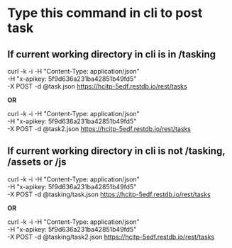 # Type this command in cli to post task

## If current working directory in cli is in /tasking

curl -k -i -H "Content-Type: application/json"\
 -H "x-apikey: 5f9d636a231ba42851b49fd5"\
 -X POST -d @task.json https://hcitp-5edf.restdb.io/rest/tasks

**OR**

curl -k -i -H "Content-Type: application/json"\
 -H "x-apikey: 5f9d636a231ba42851b49fd5"\
 -X POST -d @task2.json https://hcitp-5edf.restdb.io/rest/tasks

## If current working directory in cli is not /tasking, /assets or /js

curl -k -i -H "Content-Type: application/json"\
 -H "x-apikey: 5f9d636a231ba42851b49fd5"\
 -X POST -d @tasking/task.json https://hcitp-5edf.restdb.io/rest/tasks

**OR**

curl -k -i -H "Content-Type: application/json"\
 -H "x-apikey: 5f9d636a231ba42851b49fd5"\
 -X POST -d @tasking/task2.json https://hcitp-5edf.restdb.io/rest/tasks
